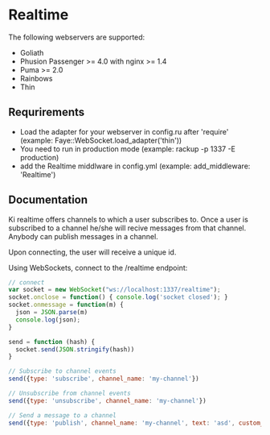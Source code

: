# Realtime

The following webservers are supported:

* Goliath
* Phusion Passenger >= 4.0 with nginx >= 1.4
* Puma >= 2.0
* Rainbows
* Thin

## Requrirements

* Load the adapter for your webserver in config.ru after 'require' (example: Faye::WebSocket.load_adapter('thin'))
* You need to run in production mode (example: rackup -p 1337 -E production)
* add the Realtime middlware in config.yml (example: add_middleware: 'Realtime')

## Documentation

Ki realtime offers channels to which a user subscribes to. Once a user is subscribed
to a channel he/she will recive messages from that channel. Anybody can publish
messages in a channel.

Upon connecting, the user will receive a unique id.

Using WebSockets, connect to the /realtime endpoint:

```javascript
// connect
var socket = new WebSocket("ws://localhost:1337/realtime");
socket.onclose = function() { console.log('socket closed'); }
socket.onmessage = function(m) {
  json = JSON.parse(m)
  console.log(json);
}

send = function (hash) {
  socket.send(JSON.stringify(hash))
}

// Subscribe to channel events
send({type: 'subscribe', channel_name: 'my-channel'})

// Unsubscribe from channel events
send({type: 'unsubscribe', channel_name: 'my-channel'})

// Send a message to a channel
send({type: 'publish', channel_name: 'my-channel', text: 'asd', custom_attribute: [1, 'text']})

```
